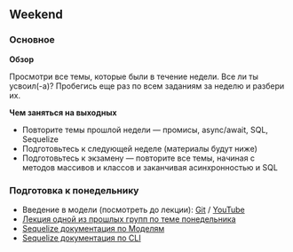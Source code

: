 ## Weekend

### Основное

**Обзор**

Просмотри все темы, которые были в течение недели. Все ли ты усвоил(-а)? Пробегись еще раз по всем заданиям за неделю и разбери их.

**Чем заняться на выходных**

- Повторите темы прошлой недели — промисы, async/await, SQL, Sequelize
- Подготовьтесь к следующей неделе (материалы будут ниже)
- Подготовьтесь к экзамену — повторите все темы, начиная с методов массивов и классов и заканчивая асинхронностью и SQL

### Подготовка к понедельнику
- Введение в модели (посмотреть до лекции): [Git](https://github.com/Elbrus-Bootcamp/short-squeeze-phase-1/tree/master/week-3/sequelize-cli) / [YouTube](https://youtu.be/cm0lOojWIGA) 
- [Лекция одной из прошлых групп по теме понедельника](https://youtu.be/jskHFnkCqvI)
- [Sequelize документация по Моделям](https://sequelize.org/master/manual/model-basics.html)
- [Sequelize документация по CLI](https://sequelize.org/master/manual/migrations.html)


